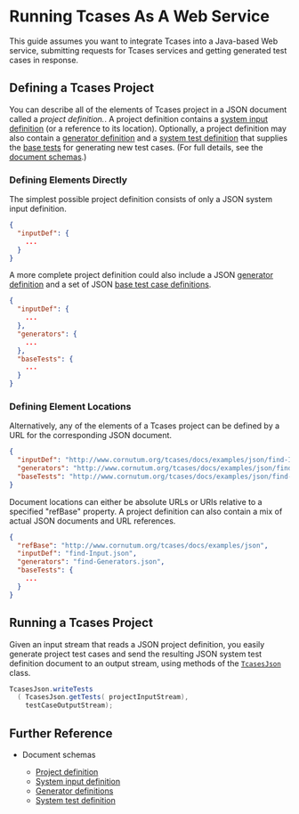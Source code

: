 # Running Tcases As A Web Service #

This guide assumes you want to integrate Tcases into a Java-based Web service, submitting requests for Tcases services and getting generated
test cases in response.

## Defining a Tcases Project ##

You can describe all of the elements of Tcases project in a JSON document called a _project definition._. A project definition
contains a [system input definition](Tcases-Guide.md#modeling-the-input-space) (or a reference to its location). Optionally, a
project definition may also contain a [generator definition](Tcases-Guide.md#defining-higher-coverage) and a
[system test definition](Tcases-Guide.md#understanding-tcases-results) that supplies the
[base tests](Tcases-Guide.md#reusing-previous-test-cases) for generating new test cases.
(For full details, see the [document schemas](#further-reference).)

### Defining Elements Directly ###

The simplest possible project definition consists of only a JSON system input definition.

```json
{ 
  "inputDef": { 
    ... 
  } 
} 
```


A more complete project definition could also include a JSON [generator definition](Tcases-Guide.md#defining-higher-coverage) and a set
of JSON [base test case definitions](Tcases-Guide.md#understanding-tcases-results).

```json
{ 
  "inputDef": { 
    ... 
  }, 
  "generators": { 
    ... 
  }, 
  "baseTests": { 
    ... 
  } 
} 
```

### Defining Element Locations ###

Alternatively, any of the elements of a Tcases project can be defined by a URL for the corresponding JSON document.

```json
{ 
  "inputDef": "http://www.cornutum.org/tcases/docs/examples/json/find-Input.json", 
  "generators": "http://www.cornutum.org/tcases/docs/examples/json/find-Generators.json", 
  "baseTests": "http://www.cornutum.org/tcases/docs/examples/json/find-Tests.json" 
} 
```


Document locations can either be absolute URLs or URIs relative to a specified "refBase" property.
A project definition can also contain a mix of actual JSON documents and URL references.

```json
{ 
  "refBase": "http://www.cornutum.org/tcases/docs/examples/json", 
  "inputDef": "find-Input.json", 
  "generators": "find-Generators.json", 
  "baseTests": { 
    ... 
  } 
} 
```

## Running a Tcases Project ##

Given an input stream that reads a JSON project definition, you easily generate project test cases and send the
resulting JSON system test definition document to an output stream, using methods of
the [`TcasesJson`](http://www.cornutum.org/tcases/docs/api/org/cornutum/tcases/TcasesJson.html) class.

```java
TcasesJson.writeTests 
  ( TcasesJson.getTests( projectInputStream), 
    testCaseOutputStream); 
```

## Further Reference ##

* Document schemas

  * [Project definition](http://www.cornutum.org/tcases/project-schema.json)
  * [System input definition](http://www.cornutum.org/tcases/system-input-schema.json)
  * [Generator definitions](http://www.cornutum.org/tcases/generators-schema.json)
  * [System test definition](http://www.cornutum.org/tcases/system-test-schema.json)

